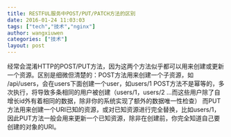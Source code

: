 ```yaml
---
title: RESTFUL服务中POST/PUT/PATCH方法的区别
date: 2016-01-24 11:03:03
tags: ["tech","技术","nginx"]
author: wangxiuwen
categories: ["技术"]
layout: post
---
```


经常会混淆HTTP的POST/PUT方法，因为这两个方法似乎都可以用来创建或更新一个资源。区别是细微但清楚的：POST方法用来创建一个子资源，如 /api/users，会在users下面创建一个user，如users/1
POST方法不是幂等的，多次执行，将导致多条相同的用户被创建（users/1，users/2 ...而这些用户除了自增长id外有着相同的数据，除非你的系统实现了额外的数据唯一性检查）
而PUT方法用来创建一个URI已知的资源，或对已知资源进行完全替换，比如users/1，因此PUT方法一般会用来更新一个已知资源，除非在创建前，你完全知道自己要创建的对象的URI。
